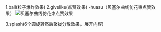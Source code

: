 1.ball(粒子爆炸效果)
2.givelike(点赞效果)
​    -huasu（贝塞尔曲线仿花束点赞效果）
![贝塞尔曲线仿花束点赞效果](https://gitee.com/yszln/advancedUI/blob/master/img/huashu.png "贝塞尔曲线仿花束点赞效果")

3.splash(6个圆旋转然后聚拢分散效果，展开内容)